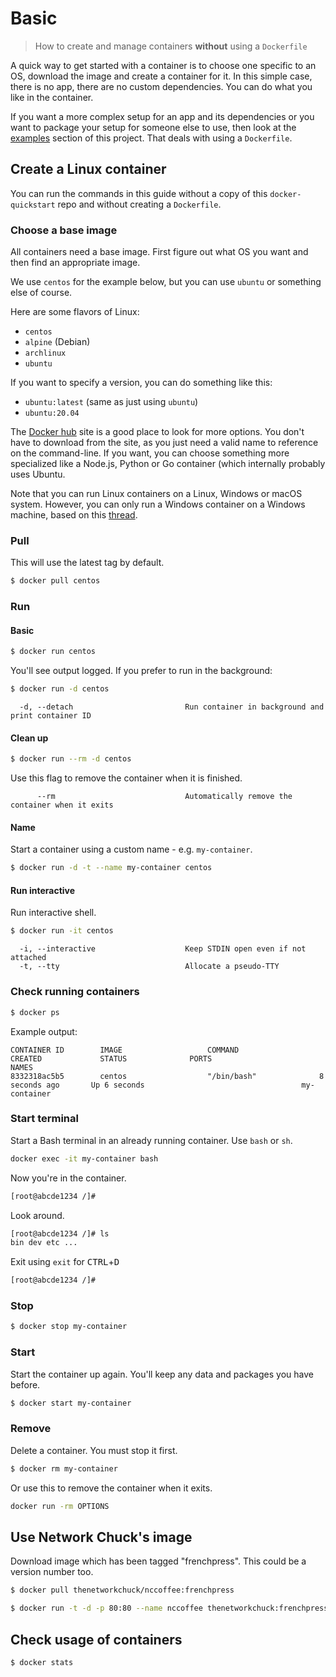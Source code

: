 # Basic
> How to create and manage containers **without** using a `Dockerfile`

A quick way to get started with a container is to choose one specific to an OS, download the image and create a container for it. In this simple case, there is no app, there are no custom dependencies. You can do what you like in the container.

If you want a more complex setup for an app and its dependencies or you want to package your setup for someone else to use, then look at the [examples](/examples/) section of this project. That deals with using a `Dockerfile`.


## Create a Linux container

You can run the commands in this guide without a copy of this `docker-quickstart` repo and without creating a `Dockerfile`.

### Choose a base image

All containers need a base image. First figure out what OS you want and then find an appropriate image.

We use `centos` for the example below, but you can use `ubuntu` or something else of course.

Here are some flavors of Linux:

- `centos`
- `alpine` (Debian)
- `archlinux`
- `ubuntu`

If you want to specify a version, you can do something like this:

- `ubuntu:latest` (same as just using `ubuntu`)
- `ubuntu:20.04`

The [Docker hub](https://hub.docker.com/) site is a good place to look for more options. You don't have to download from the site, as you just need a valid name to reference on the command-line. If you want, you can choose something more specialized like a Node.js, Python or Go container (which internally probably uses Ubuntu.

Note that you can run Linux containers on a Linux, Windows or macOS system. However, you can only run a Windows container on a Windows machine, based on this [thread](https://stackoverflow.com/questions/42158596/can-windows-containers-be-hosted-on-linux).


### Pull

This will use the latest tag by default.

```sh
$ docker pull centos
```

### Run

<!-- TODO These can be moved to another repo and keep this lighter and less instructional and less thorough -->

#### Basic

```sh
$ docker run centos
```

You'll see output logged. If you prefer to run in the background:

```sh
$ docker run -d centos
```

```
  -d, --detach                         Run container in background and print container ID
```

#### Clean up

```sh
$ docker run --rm -d centos
```

Use this flag to remove the container when it is finished.

```
      --rm                             Automatically remove the container when it exits
```

#### Name

Start a container using a custom name - e.g. `my-container`.

```sh
$ docker run -d -t --name my-container centos
```

#### Run interactive

Run interactive shell. 

```sh
$ docker run -it centos
```

```
  -i, --interactive                    Keep STDIN open even if not attached
  -t, --tty                            Allocate a pseudo-TTY
```  


### Check running containers

```sh
$ docker ps
```

Example output:

```
CONTAINER ID        IMAGE                   COMMAND                  CREATED             STATUS              PORTS                      NAMES
8332318ac5b5        centos                  "/bin/bash"              8 seconds ago       Up 6 seconds                                   my-container

```

### Start terminal

Start a Bash terminal in an already running container. Use `bash` or `sh`.

```sh
docker exec -it my-container bash
```

Now you're in the container.

```sh
[root@abcde1234 /]#
```

Look around.

```sh
[root@abcde1234 /]# ls
bin dev etc ...
```

Exit using `exit` for <kbd>CTRL</kbd>+<kbd>D</kbd>


```sh
[root@abcde1234 /]#
```

### Stop

```sh
$ docker stop my-container
```

### Start

Start the container up again. You'll keep any data and packages you have before.

```sh
$ docker start my-container
```

### Remove

Delete a container. You must stop it first.

```sh
$ docker rm my-container
```

Or use this to remove the container when it exits.

```sh
docker run -rm OPTIONS
```

## Use Network Chuck's image

Download image which has been tagged "frenchpress". This could be a version number too.

```sh
$ docker pull thenetworkchuck/nccoffee:frenchpress
```

```sh
$ docker run -t -d -p 80:80 --name nccoffee thenetworkchuck:frenchpress
```

## Check usage of containers


```sh
$ docker stats
```
